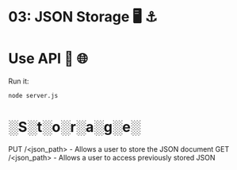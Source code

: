 # 03: JSON Storage 🖥️ ⚓

# Use API 💾 🌐

Run it:

```run
node server.js
```

# ░S░t░o░r░a░g░e░

PUT /<json_path> - Allows a user to store the JSON document
GET /<json_path> - Allows a user to access previously stored JSON
